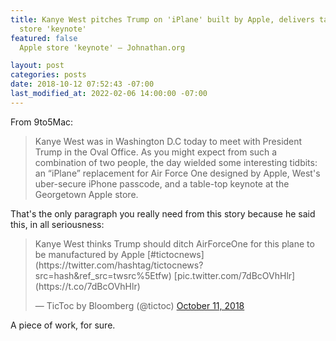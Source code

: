 ```yaml
---
title: Kanye West pitches Trump on 'iPlane' built by Apple, delivers table-top Apple
  store 'keynote'
featured: false
  Apple store 'keynote' – Johnathan.org

layout: post
categories: posts
date: 2018-10-12 07:52:43 -07:00
last_modified_at: 2022-02-06 14:00:00 -07:00
---
```


From 9to5Mac:

> Kanye West was in Washington D.C today to meet with President Trump in the Oval Office. As you might expect from such a combination of two people, the day wielded some interesting tidbits: an “iPlane” replacement for Air Force One designed by Apple, West's uber-secure iPhone passcode, and a table-top keynote at the Georgetown Apple store.

That's the only paragraph you really need from this story because he said this, in all seriousness:

<blockquote class="twitter-tweet">
Kanye West thinks Trump should ditch AirForceOne for this plane to be manufactured by Apple [#tictocnews](https://twitter.com/hashtag/tictocnews?src=hash&ref_src=twsrc%5Etfw) [pic.twitter.com/7dBcOVhHlr](https://t.co/7dBcOVhHlr)

— TicToc by Bloomberg (@tictoc) [October 11, 2018](https://twitter.com/tictoc/status/1050437000019333120?ref_src=twsrc%5Etfw)
</blockquote>
<script async src="https://platform.twitter.com/widgets.js" charset="utf-8"></script>

A piece of work, for sure.

